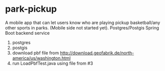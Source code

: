 # park-pickup

A mobile app that can let users know who are playing pickup basketball/any other sports in parks.
(Mobile side not started yet).
Postgres/Postgis
Spring Boot backend service

1. postgres
2. postgis
3. download pbf file from http://download.geofabrik.de/north-america/us/washington.html
4. run LoadPbfTest.java using file from #3
